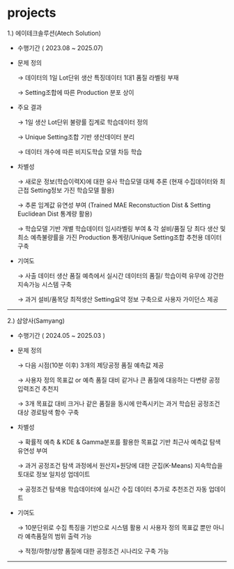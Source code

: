 # projects

1.)	에이테크솔루션(Atech Solution)
-	수행기간 ( 2023.08 ~ 2025.07)
-	문제 정의
  
    → 데이터의 1일 Lot단위 생산 특징데이터 1대1 품질 라벨링 부재
 	
    → Setting조합에 따른 Production 분포 상이
   
-	주요 결과
  
    → 1일 생산 Lot단위 불량률 집계로 학습데이터 정의
 	
    → Unique Setting조합 기반 생산데이터 분리
 	
    → 데이터 개수에 따른 비지도학습 모델 차등 학습
 	
-	차별성
  
    → 새로운 정보(학습이력X)에 대한 유사 학습모델 대체 추론 (현재 수집데이터와 최근접 Setting정보 가진 학습모델 활용)
   
    → 추론 임계값 유연성 부여  (Trained MAE Reconstuction Dist & Setting Euclidean Dist 통계량 활용)
   
    → 학습모델 기반 개별 학습데이터 임시라벨링 부여 & 각 설비/품질 당 최다 생산 및 최소 예측불량률을 가진 Production 통계량/Unique Setting조합 추천용 데이터 구축 
   
-	기여도
  
    → 사출 데이터 생산 품질 예측에서 실시간 데이터의 품질/ 학습이력 유무에 강건한 지속가능 시스템 구축
 	
    → 과거 설비/품목당 최적생산 Setting요약 정보 구축으로 사용자 가이던스 제공

---

2.)	삼양사(Samyang)
-	수행기간 ( 2024.05 ~ 2025.03 )
-	문제 정의
  
    → 다음 시점(10분 이후) 3개의 제당공정 품질 예측값 제공
 	
    → 사용자 정의 목표값 or 예측 품질 대비 같거나 큰 품질에 대응하는 다변량 공정 입력조건 추천지
 	
    → 3개 목표값 대비 크거나 같은 품질을 동시에 만족시키는 과거 학습된 공정조건 대상 경로탐색 함수 구축
 	
-	차별성
  
    → 확률적 예측 & KDE & Gamma분포를 활용한 목표값 기반 최근사 예측값 탐색 유연성 부여 
 	
    → 과거 공정조건 탐색 과정에서 원산지+원당에 대한 군집(K-Means) 지속학습을 토대로 정보 일치성 업데이트

    → 공정조건 탐색용 학습데이터에 실시간 수집 데이터 추가로 추천조건 자동 업데이트
 	
-	기여도

    → 10분단위로 수집 특징을 기반으로 시스템 활용 시 사용자 정의 목표값 뿐만 아니라 예측품질의 범위 출력 가능

    → 적정/하향/상향 품질에 대한 공정조건 시나리오 구축 가능  


---
